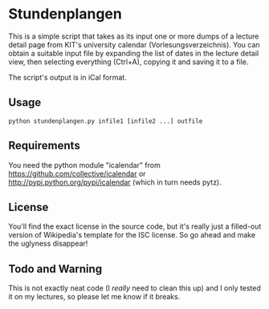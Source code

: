 Stundenplangen
==============

This is a simple script that takes as its input one or more dumps of a lecture detail page from KIT's university calendar (Vorlesungsverzeichnis). You can obtain a suitable input file by expanding the list of dates in the lecture detail view, then selecting everything (Ctrl+A), copying it and saving it to a file.

The script's output is in iCal format.

Usage
-----

	python stundenplangen.py infile1 [infile2 ...] outfile

Requirements
------------

You need the python module "icalendar" from https://github.com/collective/icalendar or http://pypi.python.org/pypi/icalendar (which in turn needs pytz).

License
-------

You'll find the exact license in the source code, but it's really just a filled-out version of Wikipedia's template for the ISC license. So go ahead and make the uglyness disappear!

Todo and Warning
----------------

This is not exactly neat code (I *really* need to clean this up) and I only tested it on my lectures, so please let me know if it breaks.
